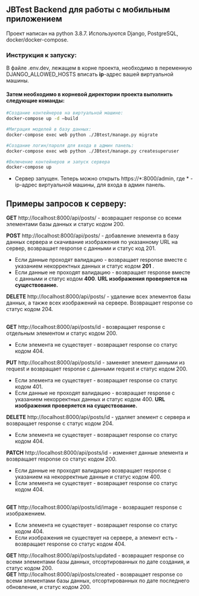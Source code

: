 ## JBTest Backend для работы с мобильным приложением

Проект написан на python 3.8.7.
Используются Django, PostgreSQL, docker/docker-compose.

### Инструкция к запуску:
В файле .env.dev, лежащем в корне проекта, необходимо в переменную DJANGO_ALLOWED_HOSTS вписать **ip**-адрес вашей виртуальной машины.
#### Затем необходимо в корневой директории проекта выполнить следующие команды:

```sh 
#Создание контейнеров на виртуальной машине:
docker-compose up -d —build

#Миграция моделей в базу данных:
docker-compose exec web python ./JBtest/manage.py migrate

#Создание логин/пароля для входа в админ панель:
docker-compose exec web python ./JBtest/manage.py createsuperuser

#Включение контейнеров и запуск сервера
docker-compose up
 ```

- Сервер запущен. Теперь можно открыть https://*:8000/admin, где * - ip-адрес виртуальной машины, для входа в админ панель.

## Примеры запросов к серверу:

**GET**  http://localhost:8000/api/posts/ - возвращает response со всеми элементами базы данных и статус кодом 200.

**POST** http://localhost:8000/api/posts/ - добавление элемента в базу данных сервера и скачивание изображения по
указанному URL на сервер, возвращает response с данными и статус код 201.

- Если данные проходят валидацию - возвращает response вместе с указанием некорректных данных и статус кодом **201** .
- Если данные не проходят валидацию - возвращает response вместе с данными и статус кодом  **400**.
  <strong>URL изображения проверяется на существование.</strong><br>

**DELETE** http://localhost:8000/api/posts/ - удаление всех элементов базы данных, а также всех изображений на сервере.
Возвращает response со статус кодом 204.<br><br>

<l>**GET**</l> http://localhost:8000/api/posts/id - возвращает response с отдельным элементом и статус кодом 200.

- Если элемента не существует - возвращает response со статус кодом 404.<br>

<l>**PUT**</l> http://localhost:8000/api/posts/id - заменяет элемент данными из request и возвращает response с данными
request и статус кодом 200.<br>

- Если элемента не существует - возвращает response со статус кодом 401.
- Если данные не проходят валидацию - возвращает response с указанием некорректных данных и статус кодом 400.
  <strong>URL изображения проверяется на существование.</strong> <br>

<l>**DELETE**</l> http://localhost:8000/api/posts/id - удаляет элемент с сервера и возвращает response с статус кодом
204.

- Если элемента не существует - возвращает response со статус кодом 404.

<l>**PATCH**</l> http://localhost:8000/api/posts/id - изменяет данные элемента и возвращает response со статус кодом
200.

- Если данные не проходят валидацию возвращает response с указанием на некорректные данные и статус кодом 400.
- Если элемента не существует - возвращает response со статус кодом 404.<br><br>

<l>**GET**</l> http://localhost:8000/api/posts/id/image - возвращает response с изображением.<br>

- Если элемента не существует - возвращает response со статус кодом 404.<br>
- Если изображения не существует на сервере, а элемент есть - возвращает response со статус кодом 404.

<l>**GET**</l> http://localhost:8000/api/posts/updated - возвращает response со всеми элементами базы данных,
отсортированных по дате создания, и статус кодом 200.<br>
<l>**GET**</l> http://localhost:8000/api/posts/created - возвращает response со всеми элементами базы данных,
отсортированных по дате последнего обновление, и статус кодом 200.<br><br>